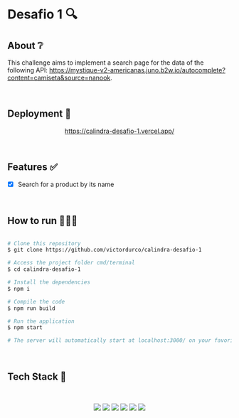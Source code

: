 # Desafio 1  🔍

## About ❔

This challenge aims to implement a search page for the data of the following API:  https://mystique-v2-americanas.juno.b2w.io/autocomplete?content=camiseta&source=nanook.

<!-- ## Preview

um gif da aplicação bem maneiro -->

</br>

## Deployment 🚀

<p align="center"><a  href="https://calindra-desafio-1.vercel.app/">https://calindra-desafio-1.vercel.app/</a></p>

</br>

## Features ✅

- [x] Search for a product by its name 

</br>

## How to run 🏃‍♀️💨

```bash

# Clone this repository 
$ git clone https://github.com/victordurco/calindra-desafio-1

# Access the project folder cmd/terminal
$ cd calindra-desafio-1

# Install the dependencies
$ npm i

# Compile the code
$ npm run build

# Run the application
$ npm start

# The server will automatically start at localhost:3000/ on your favorite browser
```

</br>

## Tech Stack 💾

<br/>

<p align="center">
<img src="https://img.shields.io/badge/HTML5-E34F26?style=for-the-badge&logo=html5&logoColor=white" />
<img src="https://img.shields.io/badge/CSS3-1572B6?style=for-the-badge&logo=css3&logoColor=white" />
<img src="https://img.shields.io/badge/JavaScript-F7DF1E?style=for-the-badge&logo=javascript&logoColor=black" />
<img src="https://img.shields.io/badge/React-20232A?style=for-the-badge&logo=react&logoColor=61DAFB" />
<img src="https://img.shields.io/badge/styled--components-DB7093?style=for-the-badge&logo=styled-components&logoColor=white" />
<img src="https://img.shields.io/badge/Vercel-000000?style=for-the-badge&logo=vercel&logoColor=white" />
</p>

</br>

<!--
### Contributors and Contact

### Acknowledgements -->

